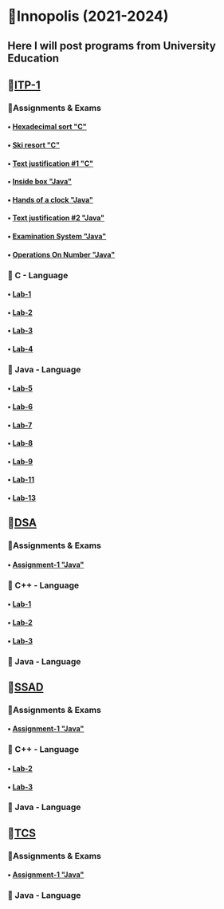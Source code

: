 # 📕Innopolis (2021-2024)
## Here I will post programs from University Education
## 📌[ITP-1](BS-Year1/ITP-1)
### 📍Assignments & Exams
#### • [Hexadecimal sort "C"](BS-Year1/ITP-1/Assignment1/HexadecimalSort.c)
#### • [Ski resort "C"](BS-Year1/ITP-1/Assignment2/SkiResort/SkiResort.c)
#### • [Text justification #1 "C"](BS-Year1/ITP-1/Assignment2/TextJustification/TextJustification.c)
#### • [Inside box "Java"](BS-Year1/ITP-1/Assignment3/HandsOfaClock/src/Main.java)
#### • [Hands of a clock "Java"](BS-Year1/ITP-1/Assignment3/InsideBox/src/Main.java)
#### • [Text justification #2 "Java"](BS-Year1/ITP-1/Assignment4/TextJustification2/src/TextJustification2.java)
#### • [Examination System "Java"](BS-Year1/ITP-1/Assignment5/ExaminationSystem/src/)
#### • [Operations On Number "Java"](BS-Year1/ITP-1/Assignment5/OperationsOnNumber/src/)
### 📍 C - Language
#### • [Lab-1](BS-Year1/ITP-1/Lab-1)
#### • [Lab-2](BS-Year1/ITP-1/Lab-2)
#### • [Lab-3](BS-Year1/ITP-1/Lab-3)
#### • [Lab-4](BS-Year1/ITP-1/Lab-4)
### 📍 Java - Language
#### • [Lab-5](BS-Year1/ITP-1/Lab-5)
#### • [Lab-6](BS-Year1/ITP-1/Lab-6)
#### • [Lab-7](BS-Year1/ITP-1/Lab-7)
#### • [Lab-8](BS-Year1/ITP-1/Lab-8)
#### • [Lab-9](BS-Year1/ITP-1/Lab-9)
#### • [Lab-11](BS-Year1/ITP-1/Lab-11)
#### • [Lab-13](BS-Year1/ITP-1/Lab-11)
## 📌[DSA](BS-Year1/DSA)
### 📍Assignments & Exams
#### • [Assignment-1 "Java"](BS-Year1/DSA/Assignment-1)
### 📍 C++ - Language
#### • [Lab-1](BS-Year1/DSA/Lab-1)
#### • [Lab-2](BS-Year1/DSA/Lab-2)
#### • [Lab-3](BS-Year1/DSA/Lab-3)
### 📍 Java - Language
####
## 📌[SSAD](BS-Year1/SSAD)
### 📍Assignments & Exams
#### • [Assignment-1 "Java"](BS-Year1/SSAD/Assignment-1)
### 📍 C++ - Language
#### • [Lab-2](BS-Year1/SSAD/Lab-2)
#### • [Lab-3](BS-Year1/SSAD/Lab-3)
### 📍 Java - Language
####
## 📌[TCS](BS-Year1/TCS)
### 📍Assignments & Exams
#### • [Assignment-1 "Java"](BS-Year1/TCS/Assignment-1)
### 📍 Java - Language
